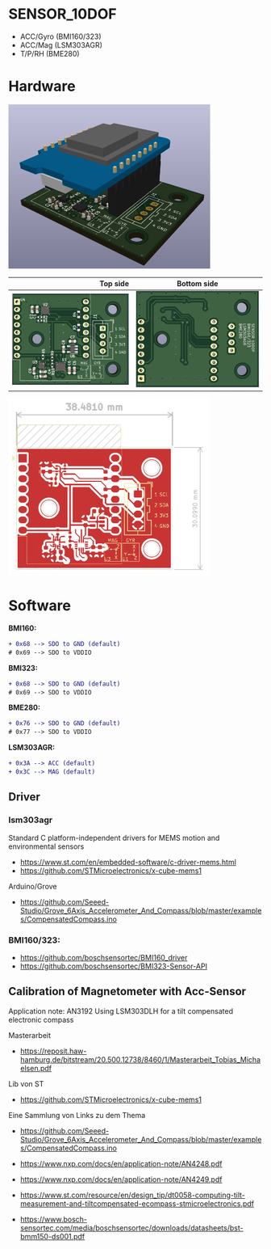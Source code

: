 # SENSOR_10DOF

- ACC/Gyro	(BMI160/323)
- ACC/Mag	(LSM303AGR)
- T/P/RH	(BME280)

# Hardware

<p float="left">
  <img src="/Hardware/KiCad/3D.png" width="400" />
</p>



| Top side                |Bottom side               |
|-----------------------:|:-------------------------:|
| ![image info](./Hardware/KiCad/TOP.png ) |  ![image info](./Hardware/KiCad/BOT.png )|

<p float="left">
  <img src="/Hardware/KiCad/dimension.png" width="400" />
</p>

# Software

**BMI160:**
```diff
+ 0x68 --> SDO to GND (default)
# 0x69 --> SDO to VDDIO
```

**BMI323:**
```diff
+ 0x68 --> SDO to GND (default)
# 0x69 --> SDO to VDDIO
```

**BME280:**
```diff
+ 0x76 --> SDO to GND (default)
# 0x77 --> SDO to VDDIO
```


**LSM303AGR:**
```diff
+ 0x3A --> ACC (default)
+ 0x3C --> MAG (default)
```

## Driver

### lsm303agr

Standard C platform-independent drivers for MEMS motion and environmental sensors
- https://www.st.com/en/embedded-software/c-driver-mems.html
- https://github.com/STMicroelectronics/x-cube-mems1

Arduino/Grove
- https://github.com/Seeed-Studio/Grove_6Axis_Accelerometer_And_Compass/blob/master/examples/CompensatedCompass.ino


### BMI160/323:

- https://github.com/boschsensortec/BMI160_driver
- https://github.com/boschsensortec/BMI323-Sensor-API

## Calibration of Magnetometer with Acc-Sensor

Application note: AN3192 Using LSM303DLH for a tilt compensated electronic compass

Masterarbeit
- https://reposit.haw-hamburg.de/bitstream/20.500.12738/8460/1/Masterarbeit_Tobias_Michaelsen.pdf

Lib von ST
- https://github.com/STMicroelectronics/x-cube-mems1

Eine Sammlung von Links zu dem Thema
- https://github.com/Seeed-Studio/Grove_6Axis_Accelerometer_And_Compass/blob/master/examples/CompensatedCompass.ino

- https://www.nxp.com/docs/en/application-note/AN4248.pdf
- https://www.nxp.com/docs/en/application-note/AN4249.pdf
- https://www.st.com/resource/en/design_tip/dt0058-computing-tilt-measurement-and-tiltcompensated-ecompass-stmicroelectronics.pdf
- https://www.bosch-sensortec.com/media/boschsensortec/downloads/datasheets/bst-bmm150-ds001.pdf


